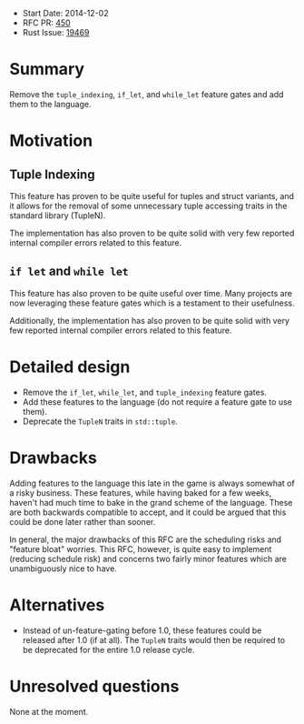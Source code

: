 - Start Date: 2014-12-02
- RFC PR: [450](https://github.com/rust-lang/rfcs/pull/450)
- Rust Issue: [19469](https://github.com/rust-lang/rust/issues/19469)

# Summary

Remove the `tuple_indexing`, `if_let`, and `while_let` feature gates and add
them to the language.

# Motivation

## Tuple Indexing

This feature has proven to be quite useful for tuples and struct variants, and
it allows for the removal of some unnecessary tuple accessing traits in the
standard library (TupleN).

The implementation has also proven to be quite solid with very few reported
internal compiler errors related to this feature.

## `if let` and `while let`

This feature has also proven to be quite useful over time. Many projects are now
leveraging these feature gates which is a testament to their usefulness.

Additionally, the implementation has also proven to be quite solid with very
few reported internal compiler errors related to this feature.

# Detailed design

* Remove the `if_let`, `while_let`, and `tuple_indexing` feature gates.
* Add these features to the language (do not require a feature gate to use them).
* Deprecate the `TupleN` traits in `std::tuple`.

# Drawbacks

Adding features to the language this late in the game is always somewhat of a
risky business. These features, while having baked for a few weeks, haven't had
much time to bake in the grand scheme of the language. These are both backwards
compatible to accept, and it could be argued that this could be done later
rather than sooner.

In general, the major drawbacks of this RFC are the scheduling risks and
"feature bloat" worries. This RFC, however, is quite easy to implement (reducing
schedule risk) and concerns two fairly minor features which are unambiguously
nice to have.

# Alternatives

* Instead of un-feature-gating before 1.0, these features could be released
  after 1.0 (if at all). The `TupleN` traits would then be required to be
  deprecated for the entire 1.0 release cycle.

# Unresolved questions

None at the moment.
